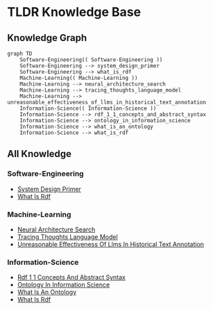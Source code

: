 # TLDR Knowledge Base

## Knowledge Graph
```mermaid
graph TD
    Software-Engineering(( Software-Engineering ))
    Software-Engineering --> system_design_primer
    Software-Engineering --> what_is_rdf
    Machine-Learning(( Machine-Learning ))
    Machine-Learning --> neural_architecture_search
    Machine-Learning --> tracing_thoughts_language_model
    Machine-Learning --> unreasonable_effectiveness_of_llms_in_historical_text_annotation
    Information-Science(( Information-Science ))
    Information-Science --> rdf_1_1_concepts_and_abstract_syntax
    Information-Science --> ontology_in_information_science
    Information-Science --> what_is_an_ontology
    Information-Science --> what_is_rdf
```

## All Knowledge
### Software-Engineering
- [System Design Primer](knowledge/Software-Engineering/system-design-primer.md)
- [What Is Rdf](knowledge/Software-Engineering/what-is-rdf.md)

### Machine-Learning
- [Neural Architecture Search](knowledge/Machine-Learning/neural-architecture-search.md)
- [Tracing Thoughts Language Model](knowledge/Machine-Learning/tracing-thoughts-language-model.md)
- [Unreasonable Effectiveness Of Llms In Historical Text Annotation](knowledge/Machine-Learning/unreasonable-effectiveness-of-llms-in-historical-text-annotation.md)

### Information-Science
- [Rdf 1 1 Concepts And Abstract Syntax](knowledge/Information-Science/rdf-1-1-concepts-and-abstract-syntax.md)
- [Ontology In Information Science](knowledge/Information-Science/ontology-in-information-science.md)
- [What Is An Ontology](knowledge/Information-Science/what-is-an-ontology.md)
- [What Is Rdf](knowledge/Information-Science/what-is-rdf.md)

